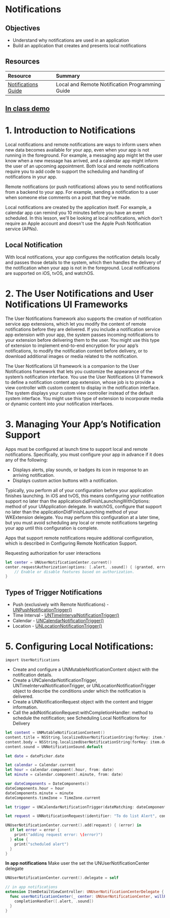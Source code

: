 # Notifications

## Objectives

- Understand why notifications are used in an application
- Build an application that creates and presents local notifications

## Resources
|Resource|Summary|
|:------|:------|
|[Notifications Guide](https://developer.apple.com/library/content/documentation/NetworkingInternet/Conceptual/RemoteNotificationsPG/#//apple_ref/doc/uid/TP40008194-CH3-SW1)|Local and Remote Notification Programming Guide|

## [In class demo](https://github.com/joinpursuit/Pursuit-Core-iOS-ToDoList-Local-Notifications)

# 1. Introduction to Notifications

Local notifications and remote notifications are ways to inform users when new data becomes available for your app, even when your app is not running in the foreground. For example, a messaging app might let the user know when a new message has arrived, and a calendar app might inform the user of an upcoming appointment. Both local and remote notifications require you to add code to support the scheduling and handling of notifications in your app.

Remote notifications (or push notifications) allows you to send notifications from a backend to your app.  For example, sending a notification to a user when someone else comments on a post that they've made.

Local notifications are created by the application itself.  For example, a calendar app can remind you 10 minutes before you have an event scheduled.  In this lesson, we'll be looking at local notifications, which don't require an Apple account and doesn't use the Apple Push Notification service (APNs).

## Local Notification

With local notifications, your app configures the notification details locally and passes those details to the system, which then handles the delivery of the notification when your app is not in the foreground. Local notifications are supported on iOS, tvOS, and watchOS.

# 2. The User Notifications and User Notifications UI Frameworks

The User Notifications framework also supports the creation of notification service app extensions, which let you modify the content of remote notifications before they are delivered. If you include a notification service app extension with your app, the system passes incoming notifications to your extension before delivering them to the user. You might use this type of extension to implement end-to-end encryption for your app’s notifications, to modify the notification content before delivery, or to download additional images or media related to the notification.

The User Notifications UI framework is a companion to the User Notifications framework that lets you customize the appearance of the system’s notification interface. You use the User Notifications UI framework to define a notification content app extension, whose job is to provide a view controller with custom content to display in the notification interface. The system displays your custom view controller instead of the default system interface. You might use this type of extension to incorporate media or dynamic content into your notification interfaces.

# 3. Managing Your App’s Notification Support

Apps must be configured at launch time to support local and remote notifications. Specifically, you must configure your app in advance if it does any of the following:

* Displays alerts, play sounds, or badges its icon in response to an arriving notification.
* Displays custom action buttons with a notification.

Typically, you perform all of your configuration before your application finishes launching. In iOS and tvOS, this means configuring your notification support no later than the application:didFinishLaunchingWithOptions: method of your UIApplication delegate. In watchOS, configure that support no later than the applicationDidFinishLaunching method of your WKExtension delegate. You may perform this configuration at a later time, but you must avoid scheduling any local or remote notifications targeting your app until this configuration is complete.

Apps that support remote notifications require additional configuration, which is described in Configuring Remote Notification Support.

Requesting authorization for user interactions
```swift
let center = UNUserNotificationCenter.current()
center.requestAuthorization(options: [.alert, .sound]) { (granted, error) in
    // Enable or disable features based on authorization.
}
```

## Types of Trigger Notifications

* Push (exclusively with Remote Notifications) - [UNPushNotificationTrigger()](https://developer.apple.com/documentation/usernotifications/unpushnotificationtrigger)
* Time Interval - [UNTimeIntervalNotificationTrigger()](https://developer.apple.com/documentation/usernotifications/untimeintervalnotificationtrigger)
* Calendar - [UNCalendarNotificationTrigger()](https://developer.apple.com/documentation/usernotifications/uncalendarnotificationtrigger)
* Location - [UNLocationNotificationTrigger()](https://developer.apple.com/documentation/usernotifications/unlocationnotificationtrigger)

# 5. Configuring Local Notifications:

`import UserNotifications`

* Create and configure a UNMutableNotificationContent object with the notification details.
* Create a UNCalendarNotificationTrigger, UNTimeIntervalNotificationTrigger, or UNLocationNotificationTrigger object to describe the conditions under which the notification is delivered.
* Create a UNNotificationRequest object with the content and trigger information.
* Call the addNotificationRequest:withCompletionHandler: method to schedule the notification; see Scheduling Local Notifications for Delivery

```swift
let content = UNMutableNotificationContent()
content.title = NSString.localizedUserNotificationString(forKey: item.title, arguments: nil)
content.body = NSString.localizedUserNotificationString(forKey: item.description, arguments: nil)
content.sound = UNNotificationSound.default

let date = datePicker.date

let calendar = Calendar.current
let hour = calendar.component(.hour, from: date)
let minute = calendar.component(.minute, from: date)

var dateComponents = DateComponents()
dateComponents.hour = hour
dateComponents.minute = minute
dateComponents.timeZone = TimeZone.current

let trigger = UNCalendarNotificationTrigger(dateMatching: dateComponents, repeats: false)

let request = UNNotificationRequest(identifier: "To do list Alert", content: content, trigger: trigger)

UNUserNotificationCenter.current().add(request) { (error) in
  if let error = error {
    print("adding request error: \(error)")
  } else {
    print("scheduled alert")
  }
}
```

**In app notifications**
Make user the set the UNUserNotificationCenter delegate
```swift
UNUserNotificationCenter.current().delegate = self
```

```swift
// in app notifications
extension ItemDetailViewController: UNUserNotificationCenterDelegate {
  func userNotificationCenter(_ center: UNUserNotificationCenter, willPresent notification: UNNotification, withCompletionHandler completionHandler: @escaping (UNNotificationPresentationOptions) -> Void) {
    completionHandler([.alert, .sound])
  }
}
```
